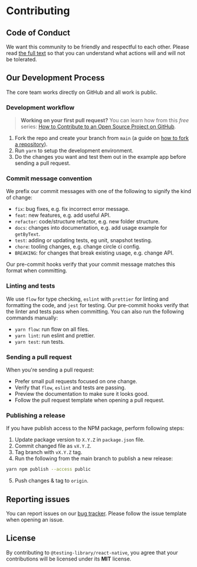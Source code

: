 # Contributing

## Code of Conduct

We want this community to be friendly and respectful to each other. Please read [the full text](/CODE_OF_CONDUCT.md) so that you can understand what actions will and will not be tolerated.

## Our Development Process

The core team works directly on GitHub and all work is public.

### Development workflow

> **Working on your first pull request?** You can learn how from this _free_ series: [How to Contribute to an Open Source Project on GitHub](https://egghead.io/courses/how-to-contribute-to-an-open-source-project-on-github).

1. Fork the repo and create your branch from `main` (a guide on [how to fork a repository](https://help.github.com/articles/fork-a-repo/)).
2. Run `yarn` to setup the development environment.
3. Do the changes you want and test them out in the example app before sending a pull request.

### Commit message convention

We prefix our commit messages with one of the following to signify the kind of change:

- `fix`: bug fixes, e.g. fix incorrect error message.
- `feat`: new features, e.g. add useful API.
- `refactor`: code/structure refactor, e.g. new folder structure.
- `docs`: changes into documentation, e.g. add usage example for `getByText`.
- `test`: adding or updating tests, eg unit, snapshot testing.
- `chore`: tooling changes, e.g. change circle ci config.
- `BREAKING`: for changes that break existing usage, e.g. change API.

Our pre-commit hooks verify that your commit message matches this format when committing.

### Linting and tests

We use `flow` for type checking, `eslint` with `prettier` for linting and formatting the code, and `jest` for testing. Our pre-commit hooks verify that the linter and tests pass when committing. You can also run the following commands manually:

- `yarn flow`: run flow on all files.
- `yarn lint`: run eslint and prettier.
- `yarn test`: run tests.

### Sending a pull request

When you're sending a pull request:

- Prefer small pull requests focused on one change.
- Verify that `flow`, `eslint` and tests are passing.
- Preview the documentation to make sure it looks good.
- Follow the pull request template when opening a pull request.

### Publishing a release

If you have publish access to the NPM package, perform following steps:

1. Update package version to `X.Y.Z` in `package.json` file.
2. Commit changed file as `vX.Y.Z`.
3. Tag branch with `vX.Y.Z` tag.
4. Run the following from the main branch to publish a new release:

```sh
yarn npm publish --access public
```

5. Push changes & tag to `origin`.

## Reporting issues

You can report issues on our [bug tracker](https://github.com/callstack/react-native-testing-library/issues). Please follow the issue template when opening an issue.

## License

By contributing to `@testing-library/react-native`, you agree that your contributions will be licensed under its **MIT** license.
